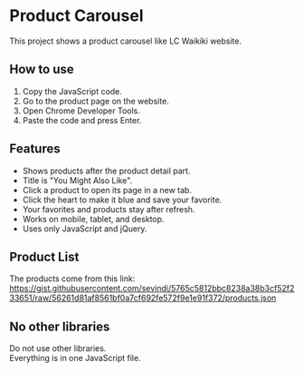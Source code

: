 # Product Carousel

This project shows a product carousel like LC Waikiki website.

## How to use

1. Copy the JavaScript code.
2. Go to the product page on the website.
3. Open Chrome Developer Tools.
4. Paste the code and press Enter.

## Features

- Shows products after the product detail part.
- Title is "You Might Also Like".
- Click a product to open its page in a new tab.
- Click the heart to make it blue and save your favorite.
- Your favorites and products stay after refresh.
- Works on mobile, tablet, and desktop.
- Uses only JavaScript and jQuery.

## Product List

The products come from this link:  
https://gist.githubusercontent.com/sevindi/5765c5812bbc8238a38b3cf52f233651/raw/56261d81af8561bf0a7cf692fe572f9e1e91f372/products.json

## No other libraries

Do not use other libraries.  
Everything is in one JavaScript file.